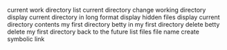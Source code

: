 current work directory
list current directory
change working directory
display current directory in long format
display hidden files
display current directory contents
my first directory
betty in my first directory
delete betty
delete my first directory
back to the future
list files
file name
create symbolic link
